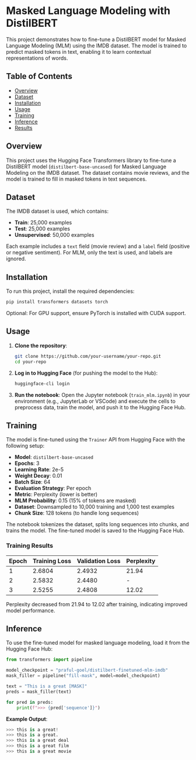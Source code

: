 # Masked Language Modeling with DistilBERT

This project demonstrates how to fine-tune a DistilBERT model for Masked Language Modeling (MLM) using the IMDB dataset. The model is trained to predict masked tokens in text, enabling it to learn contextual representations of words.

## Table of Contents
- [Overview](#overview)
- [Dataset](#dataset)
- [Installation](#installation)
- [Usage](#usage)
- [Training](#training)
- [Inference](#inference)
- [Results](#results)

## Overview
This project uses the Hugging Face Transformers library to fine-tune a DistilBERT model (`distilbert-base-uncased`) for Masked Language Modeling on the IMDB dataset. The dataset contains movie reviews, and the model is trained to fill in masked tokens in text sequences.

## Dataset
The IMDB dataset is used, which contains:
- **Train**: 25,000 examples
- **Test**: 25,000 examples
- **Unsupervised**: 50,000 examples

Each example includes a `text` field (movie review) and a `label` field (positive or negative sentiment). For MLM, only the text is used, and labels are ignored.

## Installation
To run this project, install the required dependencies:

```bash
pip install transformers datasets torch
```

Optional: For GPU support, ensure PyTorch is installed with CUDA support.

## Usage
1. **Clone the repository**:
   ```bash
   git clone https://github.com/your-username/your-repo.git
   cd your-repo
   ```

2. **Log in to Hugging Face** (for pushing the model to the Hub):
   ```bash
   huggingface-cli login
   ```

3. **Run the notebook**:
   Open the Jupyter notebook (`train_mlm.ipynb`) in your environment (e.g., JupyterLab or VSCode) and execute the cells to preprocess data, train the model, and push it to the Hugging Face Hub.

## Training
The model is fine-tuned using the `Trainer` API from Hugging Face with the following setup:
- **Model**: `distilbert-base-uncased`
- **Epochs**: 3
- **Learning Rate**: 2e-5
- **Weight Decay**: 0.01
- **Batch Size**: 64
- **Evaluation Strategy**: Per epoch
- **Metric**: Perplexity (lower is better)
- **MLM Probability**: 0.15 (15% of tokens are masked)
- **Dataset**: Downsampled to 10,000 training and 1,000 test examples
- **Chunk Size**: 128 tokens (to handle long sequences)

The notebook tokenizes the dataset, splits long sequences into chunks, and trains the model. The fine-tuned model is saved to the Hugging Face Hub.

### Training Results
| Epoch | Training Loss | Validation Loss | Perplexity |
|-------|---------------|-----------------|------------|
| 1     | 2.6804        | 2.4932          | 21.94      |
| 2     | 2.5832        | 2.4480          | -          |
| 3     | 2.5255        | 2.4808          | 12.02      |

Perplexity decreased from 21.94 to 12.02 after training, indicating improved model performance.

## Inference
To use the fine-tuned model for masked language modeling, load it from the Hugging Face Hub:

```python
from transformers import pipeline

model_checkpoint = "praful-goel/distilbert-finetuned-mlm-imdb"
mask_filler = pipeline("fill-mask", model=model_checkpoint)

text = "This is a great [MASK]"
preds = mask_filler(text)

for pred in preds:
    print(f">>> {pred['sequence']}")
```

**Example Output**:
```python
>>> this is a great!
>>> this is a great.
>>> this is a great deal
>>> this is a great film
>>> this is a great movie
```